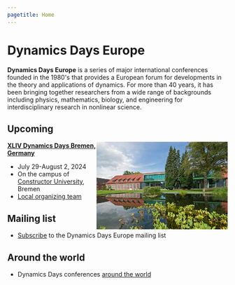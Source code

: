 ```yaml
---
pagetitle: Home
---
```


Dynamics Days Europe
====================

**Dynamics Days Europe** is a series of major international conferences founded in the 1980's that provides a European forum for developments in the theory and applications of dynamics. For more than 40 years, it has been bringing together researchers from a wide range of backgrounds including physics, mathematics, biology, and engineering for interdisciplinary research in nonlinear science. 


## Upcoming

<a href="bremen2024/"><img style="float: right;" width=300px src="campuscenter.jpeg"></a>

[**XLIV Dynamics Days Bremen, Germany**](https://dynamicsdays.eu/bremen2024/)

-    July 29-August 2, 2024
-    On the campus of [Constructor University](https://constructor.university/), Bremen
-    [Local organizing team](https://dynamicsdays.eu/bremen2024/Organizers/)

## Mailing list

- [Subscribe](https://onsager.ugr.es/mailman3/mailman3/lists/dynamics_days.onsager.ugr.es/) to the Dynamics Days Europe mailing list

## Around the world

- Dynamics Days conferences [around the world](https://www.dynamicsdays.info/)  